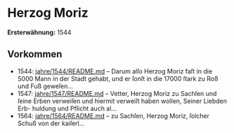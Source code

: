# Herzog Moriz

**Ersterwähnung:** 1544

## Vorkommen
- 1544: [jahre/1544/README.md](../jahre/1544/README.md) – Darum alſo Herzog Moriz faſt in die 5000 Mann in
der Stadt gehabt, und er ſonſt in die 17000 ſtark zu
Roß und Fuß geweſen...
- 1547: [jahre/1547/README.md](../jahre/1547/README.md) – Vetter,
Herzog Moriz zu Sachſen und ſeine Erben verweiſen
und hiermit verweiſt haben wollen, Seiner Liebden Erb-
huldung und Pflicht auch al...
- 1564: [jahre/1564/README.md](../jahre/1564/README.md) – zu Sachſen, Herzog Moriz, ſolcher Schuß von der kaiſerl...
